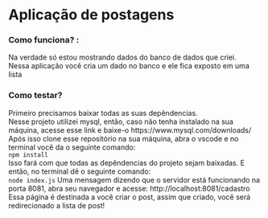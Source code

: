 <h1>Aplicação de postagens</h1>
<h3>Como funciona? :</h3>
<p>Na verdade só estou mostrando dados do banco de dados que criei. <br />
Nessa aplicação você cria um dado no banco e ele fica exposto em uma lista</p>

<h3>Como testar?</h3>
<p>Primeiro precisamos baixar todas as suas depêndencias. <br />
Nesse projeto utilizei mysql, então, caso não tenha instalado na sua máquina, acesse esse link e baixe-o
https://www.mysql.com/downloads/
Após isso clone esse repositório na sua máquina, abra o vscode e no terminal você da o seguinte comando: <br />
<code>npm install</code> <br />
Isso fará com que todas as depêndencias do projeto sejam baixadas.
E então, no terminal dê o seguinte comando: <br /> 
<code>node index.js</code>
Uma mensagem dizendo que o servidor está funcionando na porta 8081, abra seu navegador e acesse: http://localhost:8081/cadastro <br />
Essa página é destinada a você criar o post, assim que criado, você será redirecionado a lista de post! 
</p>


